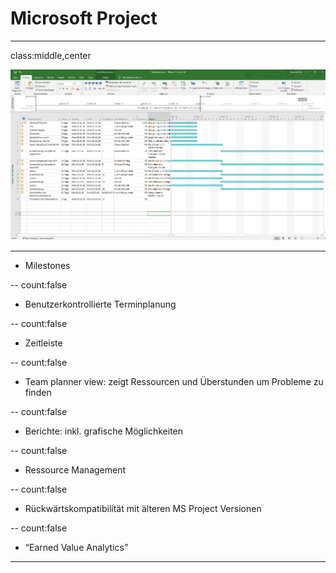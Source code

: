 ﻿# Microsoft Project

---
class:middle,center

<img src="https://raw.githubusercontent.com/AlexanderDel/Presentation/master/include/MS%20Project.png" width="750px" >

---

- Milestones

--
count:false
- Benutzerkontrollierte Terminplanung

--
count:false
- Zeitleiste

--
count:false
- Team planner view: zeigt Ressourcen und Überstunden um Probleme zu finden

--
count:false
- Berichte: inkl. grafische Möglichkeiten

--
count:false
- Ressource Management

--
count:false
- Rückwärtskompatibilität mit älteren MS Project Versionen

--
count:false
- “Earned Value Analytics”

---


